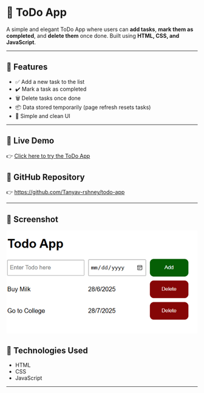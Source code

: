 # 📝 ToDo App

A simple and elegant ToDo App where users can **add tasks**, **mark them as completed**, and **delete them** once done. Built using **HTML, CSS, and JavaScript**.

---

## 📌 Features

- ✅ Add a new task to the list
- ✔️ Mark a task as completed
- 🗑️ Delete tasks once done
- 📦 Data stored temporarily (page refresh resets tasks)
- 🎨 Simple and clean UI

---

## 🚀 Live Demo

👉 [Click here to try the ToDo App](https://tanyav-rshney.github.io/todo-app/)

## 📁 GitHub Repository

👉 https://github.com/Tanyav-rshney/todo-app

---

## 📸 Screenshot

![ToDo App Screenshot](screenshot.png)


## 🔧 Technologies Used

- HTML
- CSS
- JavaScript

---

